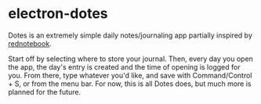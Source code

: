# electron-dotes

Dotes is an extremely simple daily notes/journaling app partially inspired by [rednotebook](https://rednotebook.sourceforge.io/).

Start off by selecting where to store your journal. Then, every day you open the app, the day's entry is created and the time of opening is logged for you. From there, type whatever you'd like, and save with Command/Control + S, or from the menu bar. For now, this is all Dotes does, but much more is planned for the future. 
